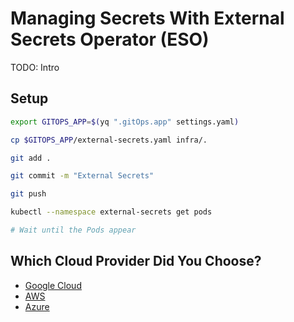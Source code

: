 # Managing Secrets With External Secrets Operator (ESO)

TODO: Intro

## Setup

```bash
export GITOPS_APP=$(yq ".gitOps.app" settings.yaml)

cp $GITOPS_APP/external-secrets.yaml infra/.

git add . 

git commit -m "External Secrets"

git push

kubectl --namespace external-secrets get pods

# Wait until the Pods appear
```

## Which Cloud Provider Did You Choose?

* [Google Cloud](eso-google.md)
* [AWS](eso-aws.md)
* [Azure](eso-azure.md)
